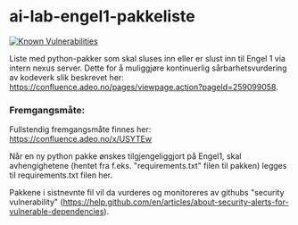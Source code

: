 # ai-lab-engel1-pakkeliste

[![Known Vulnerabilities](https://snyk.io/test/github/navikt/ai-lab-engel1-pakkeliste/badge.svg?targetFile=requirements.txt)](https://snyk.io/test/github/navikt/ai-lab-engel1-pakkeliste?targetFile=requirements.txt)

Liste med python-pakker som skal sluses inn eller er slust inn til Engel 1 via intern nexus server. Dette for å muliggjøre kontinuerlig sårbarhetsvurdering av kodeverk slik beskrevet her: https://confluence.adeo.no/pages/viewpage.action?pageId=259099058.

### Fremgangsmåte:
Fullstendig fremgangsmåte finnes her: https://confluence.adeo.no/x/USYTEw

Når en ny python pakke ønskes tilgjengeliggjort på Engel1, skal avhengighetene (hentet fra f.eks. "requirements.txt" filen til pakken) legges til requirements.txt filen her.

Pakkene i sistnevnte fil vil da vurderes og monitoreres av githubs "security vulnerability" (https://help.github.com/en/articles/about-security-alerts-for-vulnerable-dependencies).

